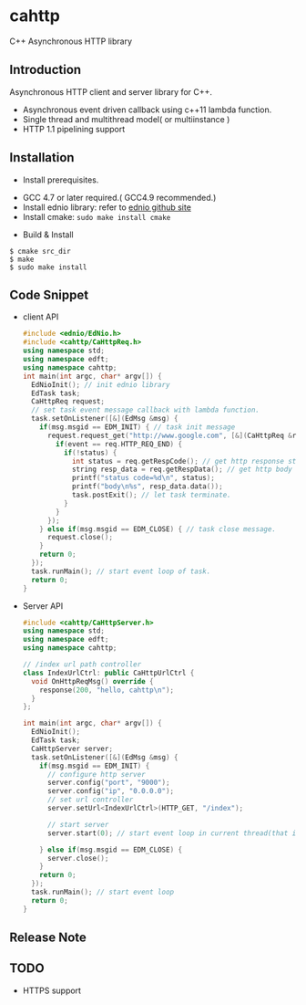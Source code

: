 cahttp
======
C++ Asynchronous HTTP library

Introduction
--------
Asynchronous HTTP client and server library for C++.
- Asynchronous event driven callback using c++11 lambda function.
- Single thread and multithread model( or multiinstance )
- HTTP 1.1 pipelining support


Installation
------------
  * Install prerequisites.
   - GCC 4.7 or later required.( GCC4.9 recommended.)
   - Install ednio library: 
     refer to [ednio github site](http://github.com/netmindms/ednio)
   - Install cmake: 
    ```
    sudo make install cmake
    ```
  * Build & Install
  
   ```
   $ cmake src_dir
   $ make
   $ sudo make install
   ```

Code Snippet
------------

* client API

    ```cpp
    #include <ednio/EdNio.h>
    #include <cahttp/CaHttpReq.h>
    using namespace std;
    using namespace edft;
    using namespace cahttp;
    int main(int argc, char* argv[]) {
      EdNioInit(); // init ednio library
      EdTask task;
      CaHttpReq request;
      // set task event message callback with lambda function.
      task.setOnListener([&](EdMsg &msg) {
        if(msg.msgid == EDM_INIT) { // task init message
          request.request_get("http://www.google.com", [&](CaHttpReq &req, int event, int status) {
            if(event == req.HTTP_REQ_END) {
              if(!status) {
                int status = req.getRespCode(); // get http response status code
                string resp_data = req.getRespData(); // get http body data
                printf("status code=%d\n", status);
                printf("body\n%s", resp_data.data());
                task.postExit(); // let task terminate.
              }
            }
          });
        } else if(msg.msgid == EDM_CLOSE) { // task close message.
          request.close();
        }
        return 0;
      });
      task.runMain(); // start event loop of task.
      return 0;
    }
    ```

* Server API

    ```cpp
    #include <cahttp/CaHttpServer.h>
    using namespace std;
    using namespace edft;
    using namespace cahttp;

    // /index url path controller
    class IndexUrlCtrl: public CaHttpUrlCtrl {
      void OnHttpReqMsg() override {
        response(200, "hello, cahttp\n");
      }
    };

    int main(int argc, char* argv[]) {
      EdNioInit();
      EdTask task;
      CaHttpServer server;
      task.setOnListener([&](EdMsg &msg) {
        if(msg.msgid == EDM_INIT) {
          // configure http server
          server.config("port", "9000");
          server.config("ip", "0.0.0.0");
          // set url controller
          server.setUrl<IndexUrlCtrl>(HTTP_GET, "/index");

          // start server
          server.start(0); // start event loop in current thread(that is, EdTask)

        } else if(msg.msgid == EDM_CLOSE) {
          server.close();
        }
        return 0;
      });
      task.runMain(); // start event loop
      return 0;
    }

    ```

Release Note
------------

TODO
----
  - HTTPS support
